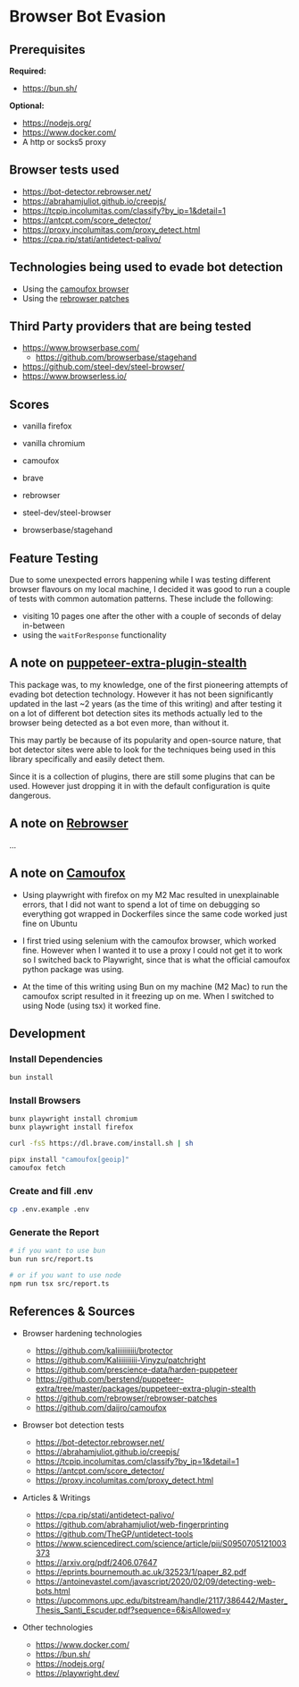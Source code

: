 # Browser Bot Evasion

## Prerequisites

**Required:**
- https://bun.sh/

**Optional:**
- https://nodejs.org/
- https://www.docker.com/
- A http or socks5 proxy

## Browser tests used

- https://bot-detector.rebrowser.net/
- https://abrahamjuliot.github.io/creepjs/
- https://tcpip.incolumitas.com/classify?by_ip=1&detail=1
- https://antcpt.com/score_detector/
- https://proxy.incolumitas.com/proxy_detect.html
- https://cpa.rip/stati/antidetect-palivo/

## Technologies being used to evade bot detection

- Using the [camoufox browser](https://github.com/daijro/camoufox)
- Using the [rebrowser patches](https://github.com/rebrowser/rebrowser-patches)

## Third Party providers that are being tested

- https://www.browserbase.com/
  * https://github.com/browserbase/stagehand
- https://github.com/steel-dev/steel-browser/
- https://www.browserless.io/

## Scores

- vanilla firefox
- vanilla chromium

- camoufox
- brave
- rebrowser

- steel-dev/steel-browser
- browserbase/stagehand

## Feature Testing

Due to some unexpected errors happening while I was testing different browser flavours
on my local machine, I decided it was good to run a couple of tests with common
automation patterns. These include the following:
- visiting 10 pages one after the other with a couple of seconds of delay in-between
- using the `waitForResponse` functionality

## A note on [puppeteer-extra-plugin-stealth](https://github.com/berstend/puppeteer-extra/tree/master/packages/puppeteer-extra-plugin-stealth)

This package was, to my knowledge, one of the first pioneering attempts of evading bot
detection technology. However it has not been significantly updated in the last ~2 years
(as the time of this writing) and after testing it on a lot of different bot detection
sites its methods actually led to the browser being detected as a bot even more, than without it.

This may partly be because of its popularity and open-source nature, that bot detector sites
were able to look for the techniques being used in this library specifically and easily
detect them.

Since it is a collection of plugins, there are still some plugins that can be used.
However just dropping it in with the default configuration is quite dangerous.

## A note on [Rebrowser](https://github.com/rebrowser/rebrowser-patches)

...

## A note on [Camoufox](https://github.com/daijro/camoufox)

- Using playwright with firefox on my M2 Mac resulted in unexplainable errors,
that I did not want to spend a lot of time on debugging so everything got wrapped in
  Dockerfiles since the same code worked just fine on Ubuntu

- I first tried using selenium with the camoufox browser, which worked fine.
However when I wanted it to use a proxy I could not get it to work so I switched back
to Playwright, since that is what the official camoufox python package was using.

- At the time of this writing using Bun on my machine (M2 Mac) to run the camoufox script
resulted in it freezing up on me. When I switched to using Node (using tsx) it worked fine.

## Development

### Install Dependencies
```bash
bun install
```

### Install Browsers
```bash
bunx playwright install chromium
bunx playwright install firefox

curl -fsS https://dl.brave.com/install.sh | sh

pipx install "camoufox[geoip]"
camoufox fetch
```

### Create and fill .env

```bash
cp .env.example .env
```

### Generate the Report
```bash
# if you want to use bun
bun run src/report.ts

# or if you want to use node
npm run tsx src/report.ts
```

## References & Sources
- Browser hardening technologies
  * https://github.com/kaliiiiiiiiii/brotector
  * https://github.com/Kaliiiiiiiiii-Vinyzu/patchright
  * https://github.com/prescience-data/harden-puppeteer
  * https://github.com/berstend/puppeteer-extra/tree/master/packages/puppeteer-extra-plugin-stealth
  * https://github.com/rebrowser/rebrowser-patches
  * https://github.com/daijro/camoufox

- Browser bot detection tests
  * https://bot-detector.rebrowser.net/
  * https://abrahamjuliot.github.io/creepjs/
  * https://tcpip.incolumitas.com/classify?by_ip=1&detail=1
  * https://antcpt.com/score_detector/
  * https://proxy.incolumitas.com/proxy_detect.html

- Articles & Writings
  * https://cpa.rip/stati/antidetect-palivo/
  * https://github.com/abrahamjuliot/web-fingerprinting
  * https://github.com/TheGP/untidetect-tools
  * https://www.sciencedirect.com/science/article/pii/S0950705121003373
  * https://arxiv.org/pdf/2406.07647
  * https://eprints.bournemouth.ac.uk/32523/1/paper_82.pdf
  * https://antoinevastel.com/javascript/2020/02/09/detecting-web-bots.html
  * https://upcommons.upc.edu/bitstream/handle/2117/386442/Master_Thesis_Santi_Escuder.pdf?sequence=6&isAllowed=y

- Other technologies
  * https://www.docker.com/
  * https://bun.sh/
  * https://nodejs.org/
  * https://playwright.dev/
